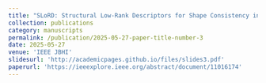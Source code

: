 ```yaml
---
title: "SLoRD: Structural Low-Rank Descriptors for Shape Consistency in Vertebrae Segmentation"
collection: publications
category: manuscripts
permalink: /publication/2025-05-27-paper-title-number-3
date: 2025-05-27
venue: 'IEEE JBHI'
slidesurl: 'http://academicpages.github.io/files/slides3.pdf'
paperurl: 'https://ieeexplore.ieee.org/abstract/document/11016174'
---
```

